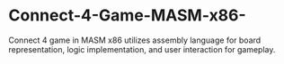 # Connect-4-Game-MASM-x86-

Connect 4 game in MASM x86 utilizes assembly language for board representation, logic implementation, and user interaction for gameplay.
